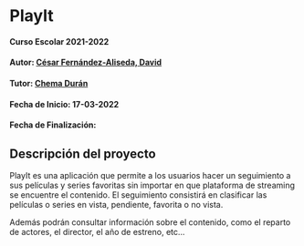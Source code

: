 # PlayIt

#### Curso Escolar 2021-2022
#### Autor: [César Fernández-Aliseda, David](https://github.com/DavidCesarAliseda)
#### Tutor: [Chema Durán](https://github.com/chemaduran)
#### Fecha de Inicio: 17-03-2022
#### Fecha de Finalización: 

## Descripción del proyecto
PlayIt es una aplicación que permite a los usuarios hacer un seguimiento a sus películas y series favoritas sin importar en que plataforma de streaming se encuentre el contenido. El seguimiento consistirá en clasificar las películas o series en vista, pendiente, favorita o no vista. 

Además podrán consultar información sobre el contenido, como el reparto de actores, el director, el año de estreno, etc...

